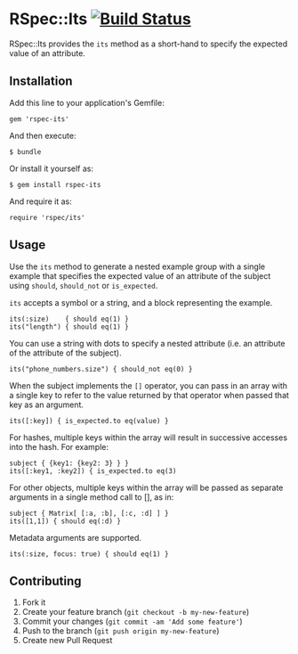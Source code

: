 # RSpec::Its [![Build Status](https://travis-ci.org/rspec/rspec-its.svg)](https://travis-ci.org/rspec/rspec-its)

RSpec::Its provides the `its` method as a short-hand to specify the expected value of an attribute.

## Installation

Add this line to your application's Gemfile:

    gem 'rspec-its'

And then execute:

    $ bundle

Or install it yourself as:

    $ gem install rspec-its

And require it as:

    require 'rspec/its'

## Usage

Use the `its` method to generate a nested example group with
a single example that specifies the expected value of an attribute of the
subject using `should`, `should_not` or `is_expected`.

`its` accepts a symbol or a string, and a block representing the example.

    its(:size)    { should eq(1) }
    its("length") { should eq(1) }

You can use a string with dots to specify a nested attribute (i.e. an
attribute of the attribute of the subject).

    its("phone_numbers.size") { should_not eq(0) }

When the subject implements the `[]` operator, you can pass in an array with a single key to
refer to the value returned by that operator when passed that key as an argument.

    its([:key]) { is_expected.to eq(value) }

For hashes, multiple keys within the array will result in successive accesses into the hash. For example:

    subject { {key1: {key2: 3} } }
    its([:key1, :key2]) { is_expected.to eq(3)

For other objects, multiple keys within the array will be passed as separate arguments in a single method call to [], as in:

    subject { Matrix[ [:a, :b], [:c, :d] ] }
    its([1,1]) { should eq(:d) }

Metadata arguments are supported.

    its(:size, focus: true) { should eq(1) }

## Contributing

1. Fork it
2. Create your feature branch (`git checkout -b my-new-feature`)
3. Commit your changes (`git commit -am 'Add some feature'`)
4. Push to the branch (`git push origin my-new-feature`)
5. Create new Pull Request
